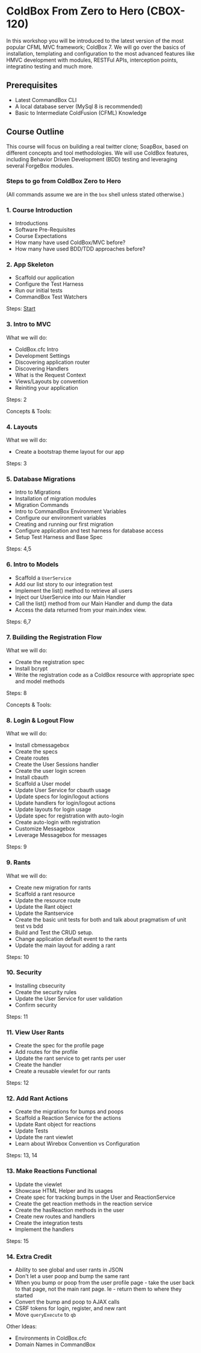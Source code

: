 # ColdBox From Zero to Hero (CBOX-120)

In this workshop you will be introduced to the latest version of the most popular CFML MVC framework; ColdBox 7. We will go over the basics of installation, templating and configuration to the most advanced features like HMVC development with modules, RESTFul APIs, interception points, integratino testing and much more.

## Prerequisites

- Latest CommandBox CLI
- A local database server (MySql 8 is recommended)
- Basic to Intermediate ColdFusion (CFML) Knowledge

## Course Outline

This course will focus on building a real twitter clone; SoapBox, based on different concepts and tool methodologies. We will use ColdBox features, including Behavior Driven Development (BDD) testing and leveraging several ForgeBox modules.

### Steps to go from ColdBox Zero to Hero

(All commands assume we are in the `box` shell unless stated otherwise.)

### 1. Course Introduction

- Introductions
- Software Pre-Requisites
- Course Expectations
- How many have used ColdBox/MVC before?
- How many have used BDD/TDD approaches before?

### 2. App Skeleton

- Scaffold our application
- Configure the Test Harness
- Run our initial tests
- CommandBox Test Watchers

Steps: [Start](steps/step-1.md)

### 3. Intro to MVC

What we will do:

- ColdBox.cfc Intro
- Development Settings
- Discovering application router
- Discovering Handlers
- What is the Request Context
- Views/Layouts by convention
- Reiniting your application

Steps: 2

Concepts & Tools:

### 4. Layouts

What we will do:

- Create a bootstrap theme layout for our app

Steps: 3

### 5. Database Migrations

- Intro to Migrations
- Installation of migration modules
- Migration Commands
- Intro to CommandBox Environment Variables
- Configure our environment variables
- Creating and running our first migration
- Configure application and test harness for database access
- Setup Test Harness and Base Spec

Steps: 4,5

### 6. Intro to Models

- Scaffold a `UserService`
- Add our list story to our integration test
- Implement the list() method to retrieve all users
- Inject our UserService into our Main Handler
- Call the list() method from our Main Handler and dump the data
- Access the data returned from your main.index view.

Steps: 6,7

### 7. Building the Registration Flow

What we will do:

- Create the registration spec
- Install bcrypt
- Write the registration code as a ColdBox resource with appropriate spec and model methods

Steps: 8

Concepts & Tools:


### 8. Login & Logout Flow

What we will do:

- Install cbmessagebox
- Create the specs
- Create routes
- Create the User Sessions handler
- Create the user login screen
- Install cbauth
- Scaffold a User model
- Update User Service for cbauth usage
- Update specs for login/logout actions
- Update handlers for login/logout actions
- Update layouts for login usage
- Update spec for registration with auto-login
- Create auto-login with registration
- Customize Messagebox
- Leverage Messagebox for messages

Steps: 9

### 9. Rants

What we will do:

- Create new migration for rants
- Scaffold a rant resource
- Update the resource route
- Update the Rant object
- Update the Rantservice
- Create the basic unit tests for both and talk about pragmatism of unit test vs bdd
- Build and Test the CRUD setup.
- Change application default event to the rants
- Update the main layout for adding a rant

Steps: 10

### 10. Security

- Installing cbsecurity
- Create the security rules
- Update the User Service for user validation
- Confirm security

Steps: 11

### 11. View User Rants

- Create the spec for the profile page
- Add routes for the profile
- Update the rant service to get rants per user
- Create the handler
- Create a reusable viewlet for our rants

Steps: 12

### 12. Add Rant Actions

- Create the migrations for bumps and poops
- Scaffold a Reaction Service for the actions
- Update Rant object for reactions
- Update Tests
- Update the rant viewlet
- Learn about Wirebox Convention vs Configuration

Steps: 13, 14

### 13. Make Reactions Functional

- Update the viewlet
- Showcase HTML Helper and its usages
- Create spec for tracking bumps in the User and ReactionService
- Create the get reaction methods in the reaction service
- Create the hasReaction methods in the user
- Create new routes and handlers
- Create the integration tests
- Implement the handlers

Steps: 15

### 14. Extra Credit

- Ability to see global and user rants in JSON
- Don't let a user poop and bump the same rant
- When you bump or poop from the user profile page - take the user back to that page, not the main rant page. Ie - return them to where they started
- Convert the bump and poop to AJAX calls
- CSRF tokens for login, register, and new rant
- Move `queryExecute` to `qb`

Other Ideas:
- Environments in ColdBox.cfc
- Domain Names in CommandBox
